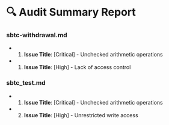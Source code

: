 # 🔍 Audit Summary Report

### sbtc-withdrawal.md
- 1. **Issue Title**: [Critical] - Unchecked arithmetic operations
- 1. **Issue Title**: [High] - Lack of access control

### sbtc_test.md
- 1. **Issue Title**: [Critical] - Unchecked arithmetic operations
- 2. **Issue Title**: [High] - Unrestricted write access
